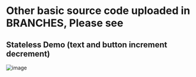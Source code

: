 # Other basic source code uploaded in BRANCHES, Please see

## Stateless Demo (text and button increment decrement)
![image](https://github.com/ddreambug/flutter_learning-Basic_From_Book/assets/86515936/76d8ab22-4db5-473a-a2ff-cc421d83d53a)

